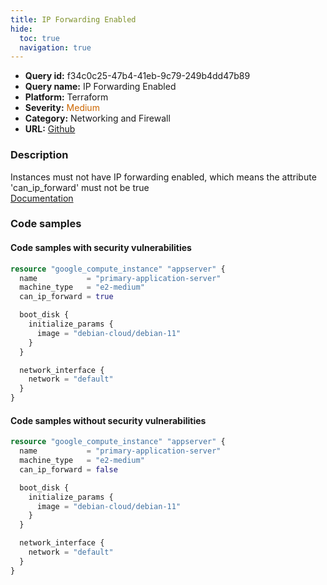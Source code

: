 ```yaml
---
title: IP Forwarding Enabled
hide:
  toc: true
  navigation: true
---
```


<style>
  .highlight .hll {
    background-color: #ff171742;
  }
  .md-content {
    max-width: 1100px;
    margin: 0 auto;
  }
</style>

-   **Query id:** f34c0c25-47b4-41eb-9c79-249b4dd47b89
-   **Query name:** IP Forwarding Enabled
-   **Platform:** Terraform
-   **Severity:** <span style="color:#C60">Medium</span>
-   **Category:** Networking and Firewall
-   **URL:** [Github](https://github.com/Checkmarx/kics/tree/master/assets/queries/terraform/gcp/ip_forwarding_enabled)

### Description
Instances must not have IP forwarding enabled, which means the attribute 'can_ip_forward' must not be true<br>
[Documentation](https://registry.terraform.io/providers/hashicorp/google/latest/docs/data-sources/compute_instance)

### Code samples
#### Code samples with security vulnerabilities
```tf title="Positive test num. 1 - tf file" hl_lines="4"
resource "google_compute_instance" "appserver" {
  name           = "primary-application-server"
  machine_type   = "e2-medium"
  can_ip_forward = true

  boot_disk {
    initialize_params {
      image = "debian-cloud/debian-11"
    }
  }

  network_interface {
    network = "default"
  }
}

```


#### Code samples without security vulnerabilities
```tf title="Negative test num. 1 - tf file"
resource "google_compute_instance" "appserver" {
  name           = "primary-application-server"
  machine_type   = "e2-medium"
  can_ip_forward = false

  boot_disk {
    initialize_params {
      image = "debian-cloud/debian-11"
    }
  }

  network_interface {
    network = "default"
  }
}

```
